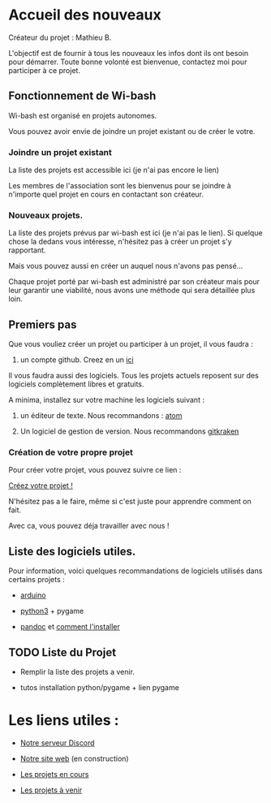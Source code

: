 # Accueil des nouveaux

Créateur du projet : Mathieu B.

L'objectif est de fournir à tous les nouveaux les infos dont ils ont besoin pour démarrer.
Toute bonne volonté est bienvenue, contactez moi pour participer à ce projet.

## Fonctionnement de Wi-bash

Wi-bash est organisé en projets autonomes.

Vous pouvez avoir envie de joindre un projet existant ou de créer le votre.

### Joindre un projet existant
La liste des projets est accessible ici (je n'ai pas encore le lien)

Les membres de l'association sont les bienvenus pour se joindre à n'importe quel projet en cours en contactant son créateur.

### Nouveaux projets.

La liste des projets prévus par wi-bash est ici (je n'ai pas le lien).
Si quelque chose la dedans vous intéresse, n'hésitez pas à créer un projet s'y rapportant.

Mais vous pouvez aussi en créer un auquel nous n'avons pas pensé...

Chaque projet porté par wi-bash est administré par son créateur mais pour leur garantir une viabilité, nous avons une méthode qui sera détaillée plus loin.

## Premiers pas

Que vous vouliez créer un projet ou participer à un projet,
il vous faudra :

1. un compte github. Creez en un [ici](https://github.com/)

Il vous faudra aussi des logiciels.
Tous les projets actuels reposent sur des logiciels complètement libres et gratuits.

A minima, installez sur votre machine les logiciels suivant :

1. un éditeur de texte. Nous recommandons : [atom](https://atom.io/)

2. Un logiciel de gestion de version. Nous recommandons [gitkraken](https://www.gitkraken.com/)


### Création de votre propre projet

Pour créer votre projet, vous pouvez suivre ce lien :

[Créez votre projet !](TutoCreationProjet.md)

N'hésitez pas a le faire, même si c'est juste pour apprendre comment on fait.

Avec ca, vous pouvez déja travailler avec nous !


## Liste des logiciels utiles.

Pour information, voici quelques recommandations de logiciels utilisés dans certains projets :


 - [arduino](https://www.arduino.cc/en/Main/Software)

 - [python3](https://www.python.org/downloads/) + pygame

 - [pandoc](https://github.com/jgm/pandoc/releases/tag/2.3.1) et [comment l'installer](https://pandoc.org/installing.html)


## TODO Liste du Projet

- Remplir la liste des projets a venir.

- tutos installation python/pygame + lien pygame


# Les liens utiles :

- [Notre serveur Discord](https://discord.gg/67ZjuyD)

- [Notre site web](http://wi-bash.fr/) (en construction)

- [Les projets en cours](https://mbardou.github.io/Wi-Bash_Projects/)

- [Les projets à venir](https://mbardou.github.io/Wi-Bash_Projects/Projets_à_venir/)
